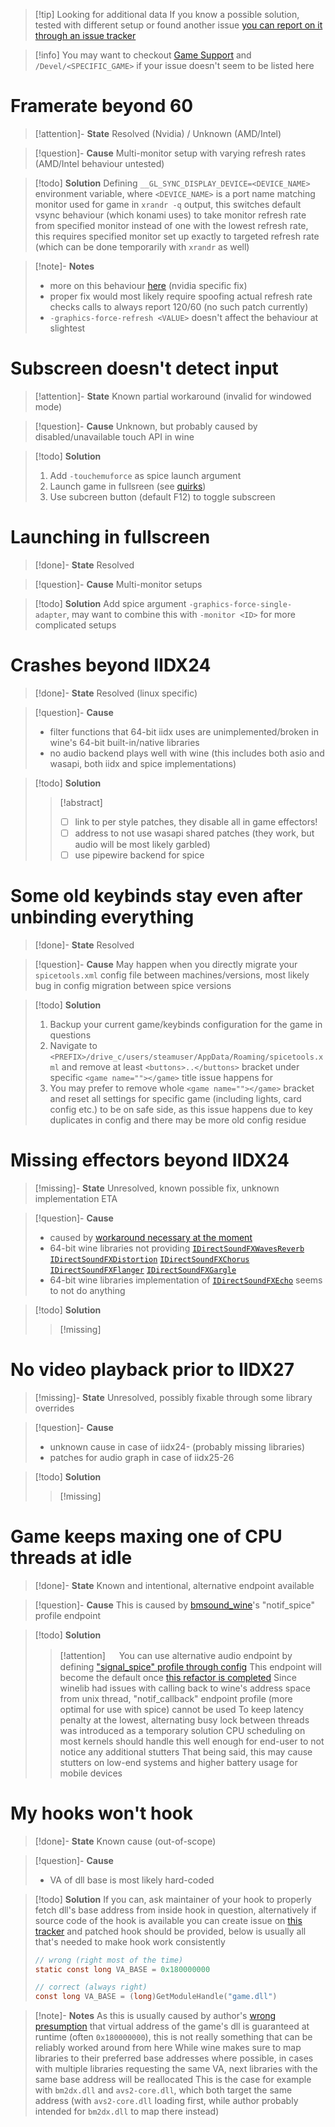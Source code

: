 >[!tip] Looking for additional data
>If you know a possible solution, tested with different setup or found another issue [you can report on it through an issue tracker](https://codeberg.org/nixac/pages/issues)

>[!info]
>You may want to checkout [Game Support](Game%20Support.md) and `/Devel/<SPECIFIC_GAME>` if your issue doesn't seem to be listed here



# Framerate beyond 60
>[!attention]- **State**
>Resolved (Nvidia) / Unknown (AMD/Intel)

>[!question]- **Cause**
>Multi-monitor setup with varying refresh rates (AMD/Intel behaviour untested)

>[!todo] **Solution**
>Defining `__GL_SYNC_DISPLAY_DEVICE=<DEVICE_NAME>` environment variable, where `<DEVICE_NAME>` is a port name matching monitor used for game in `xrandr -q` output, this switches default vsync behaviour (which konami uses) to take monitor refresh rate from specified monitor instead of one with the lowest refresh rate, this requires specified monitor set up exactly to targeted refresh rate (which can be done temporarily with `xrandr` as well)

>[!note]- **Notes**
>* more on this behaviour [here](https://download.nvidia.com/solaris/535.113.01/README/openglenvvariables.html) (nvidia specific fix)
>* proper fix would most likely require spoofing actual refresh rate checks calls to always report 120/60 (no such patch currently)
>* `-graphics-force-refresh <VALUE>` doesn't affect the behaviour at slightest


# Subscreen doesn't detect input
>[!attention]- **State**
>Known partial workaround (invalid for windowed mode)

>[!question]- **Cause**
>Unknown, but probably caused by disabled/unavailable touch API in wine

>[!todo] **Solution**
>1. Add `-touchemuforce` as spice launch argument
>2. Launch game in fullsreen (see [quirks](#Known%20quirks))
>3. Use subcreen button (default F12) to toggle subscreen


# Launching in fullscreen
>[!done]- **State**
Resolved

>[!question]- **Cause**
>Multi-monitor setups

>[!todo] **Solution**
>Add spice argument `-graphics-force-single-adapter`, may want to combine this with `-monitor <ID>` for more complicated setups

# Crashes beyond IIDX24
>[!done]- **State**
>Resolved (linux specific)

>[!question]- **Cause**
>* filter functions that 64-bit iidx uses are unimplemented/broken in wine's 64-bit built-in/native libraries
>* no audio backend plays well with wine (this includes both asio and wasapi, both iidx and spice implementations)

>[!todo] **Solution**
> >[!abstract] 
> >- [ ] link to per style patches, they disable all in game effectors!
> >- [ ] address to not use wasapi shared patches (they work, but audio will be most likely garbled)
> >- [ ] use pipewire backend for spice

# Some old keybinds stay even after unbinding everything
>[!done]- **State**
>Resolved

>[!question]- **Cause**
> May happen when you directly migrate your `spicetools.xml` config file between machines/versions, most likely bug in config migration between spice versions

>[!todo] **Solution**
>1. Backup your current game/keybinds configuration for the game in questions
>2. Navigate to `<PREFIX>/drive_c/users/steamuser/AppData/Roaming/spicetools.xml` and remove at least `<buttons>..</buttons>` bracket under specific `<game name=""></game>` title issue happens for
>3. You may prefer to remove whole `<game name=""></game>` bracket and reset all settings for specific game (including lights, card config etc.) to be on safe side, as this issue happens due to key duplicates in config and there may be more old config residue

# Missing effectors beyond IIDX24
>[!missing]- **State**
>Unresolved, known possible fix, unknown implementation ETA

>[!question]- **Cause**
>* caused by [workaround necessary at the moment](#Crashes%20beyond%20IIDX24)
>* 64-bit wine libraries not providing [`IDirectSoundFXWavesReverb`](https://learn.microsoft.com/en-us/previous-versions/windows/desktop/ee418241(v=vs.85)) [`IDirectSoundFXDistortion`](https://learn.microsoft.com/en-us/previous-versions/windows/desktop/ee418218(v=vs.85)) [`IDirectSoundFXChorus`](https://learn.microsoft.com/en-us/previous-versions/windows/desktop/ee418208(v=vs.85))  [`IDirectSoundFXFlanger`](https://learn.microsoft.com/en-us/previous-versions/windows/desktop/ee418225(v=vs.85)) [`IDirectSoundFXGargle`](https://learn.microsoft.com/en-us/previous-versions/windows/desktop/ee418228(v=vs.85))
>* 64-bit wine libraries implementation of [`IDirectSoundFXEcho`](https://learn.microsoft.com/en-us/previous-versions/windows/desktop/ee418221(v=vs.85)) seems to not do anything

>[!todo] **Solution**
>> [!missing]

# No video playback prior to IIDX27

>[!missing]- **State**
>Unresolved, possibly fixable through some library overrides

>[!question]- **Cause**
>* unknown cause in case of iidx24- (probably missing libraries)
>* patches for audio graph in case of iidx25-26

>[!todo] **Solution**
>> [!missing]


# Game keeps maxing one of CPU threads at idle
>[!done]- **State**
>Known and intentional, alternative endpoint available

>[!question]- **Cause**
>This is caused by [bmsound_wine](/Tools/bmsound_wine)'s "notif_spice" profile endpoint

>[!todo] **Solution**
>> [!attention] 　
>> You can use alternative audio endpoint by defining ["signal_spice" profile through config](/Devel/Config%20File%20Specification#Using%20alternative%20audio%20backends)
>> This endpoint will become the default once [this refactor is completed](https://codeberg.org/nixac/bmsound_wine/issues/2)
>> Since winelib had issues with calling back to wine's address space from unix thread, "notif_callback" endpoint profile (more optimal for use with spice) cannot be used
>> To keep latency penalty at the lowest, alternating busy lock between threads was introduced as a temporary solution
>> CPU scheduling on most kernels should handle this well enough for end-user to not notice any additional stutters
>> That being said, this may cause stutters on low-end systems and higher battery usage for mobile devices



# My hooks won't hook
>[!done]- **State**
>Known cause (out-of-scope)

>[!question]- **Cause**
>* VA of dll base is most likely hard-coded

>[!todo] **Solution**
>If you can, ask maintainer of your hook to properly fetch dll's base address from inside hook in question, alternatively if source code of the hook is available you can create issue on [this tracker](https://codeberg.org/nixac/pages) and patched hook should be provided, below is usually all that's needed to make hook work consistently
>```c
>// wrong (right most of the time)
>static const long VA_BASE = 0x180000000
>
>// correct (always right)
>const long VA_BASE = (long)GetModuleHandle("game.dll")
>```

>[!note]- **Notes**
>As this is usually caused by author's [wrong presumption](https://stackoverflow.com/questions/8716375/is-dll-always-have-the-same-base-address) that virtual address of the game's dll is guaranteed at runtime (often `0x180000000`), this is not really something that can be reliably worked around from here
>While wine makes sure to map libraries to their preferred base addresses where possible, in cases with multiple libraries requesting the same VA, next libraries with the same base address will be reallocated
>This is the case for example with `bm2dx.dll` and `avs2-core.dll`, which both target the same address (with `avs2-core.dll` loading first, while author probably intended for `bm2dx.dll` to map there instead)

